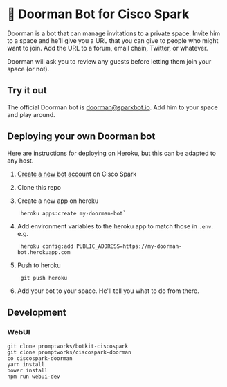 # 🎩 Doorman Bot for Cisco Spark

Doorman is a bot that can manage invitations to a private space.
Invite him to a space and he'll give you a URL that you can give to people who might want to join.
Add the URL to a forum, email chain, Twitter, or whatever.

Doorman will ask you to review any guests before letting them join your space (or not).

## Try it out

The official Doorman bot is doorman@sparkbot.io.
Add him to your space and play around.

## Deploying your own Doorman bot

Here are instructions for deploying on Heroku, but this can be adapted to any host.

1. [Create a new bot account](https://developer.ciscospark.com/add-bot.html) on Cisco Spark
2. Clone this repo
3. Create a new app on heroku

        heroku apps:create my-doorman-bot`

4. Add environment variables to the heroku app to match those in `.env`.
   e.g.

        heroku config:add PUBLIC_ADDRESS=https://my-doorman-bot.herokuapp.com

5. Push to heroku

        git push heroku

6. Add your bot to your space. He'll tell you what to do from there.

## Development

### WebUI

```
git clone promptworks/botkit-ciscospark
git clone promptworks/ciscospark-doorman
co ciscospark-doorman
yarn install
bower install
npm run webui-dev
```
